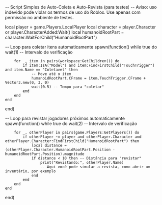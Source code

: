 -- Script Simples de Auto-Coleta e Auto-Revista (para testes)
-- Aviso: uso indevido pode violar os termos de uso do Roblox. Use apenas com permissão no ambiente de testes.

local player = game.Players.LocalPlayer
local character = player.Character or player.CharacterAdded:Wait()
local humanoidRootPart = character:WaitForChild("HumanoidRootPart")

-- Loop para coletar itens automaticamente
spawn(function()
    while true do
        wait(1) -- Intervalo de verificação

        for _, item in pairs(workspace:GetChildren()) do
            if item:IsA("Model") and item:FindFirstChild("TouchTrigger") and item.Name == "Coletavel" then
                -- Move até o item
                humanoidRootPart.CFrame = item.TouchTrigger.CFrame + Vector3.new(0, 3, 0)
                wait(0.5) -- Tempo para "coletar"
            end
        end
    end
end)

-- Loop para revistar jogadores próximos automaticamente
spawn(function()
    while true do
        wait(2) -- Intervalo de verificação

        for _, otherPlayer in pairs(game.Players:GetPlayers()) do
            if otherPlayer ~= player and otherPlayer.Character and otherPlayer.Character:FindFirstChild("HumanoidRootPart") then
                local distance = (otherPlayer.Character.HumanoidRootPart.Position - humanoidRootPart.Position).magnitude
                if distance < 10 then -- Distância para "revistar"
                    print("Revistando:", otherPlayer.Name)
                    -- Aqui você pode simular a revista, como abrir um inventário, por exemplo
                end
            end
        end
    end
end)
